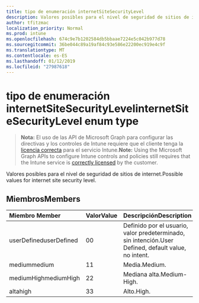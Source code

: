 ```yaml
---
title: tipo de enumeración internetSiteSecurityLevel
description: Valores posibles para el nivel de seguridad de sitios de internet.
author: tfitzmac
localization_priority: Normal
ms.prod: intune
ms.openlocfilehash: 674c9e7b1202584db5bbaae7224e5c042b977d78
ms.sourcegitcommit: 36be044c89a19af84c93e586e22200ec919e4c9f
ms.translationtype: MT
ms.contentlocale: es-ES
ms.lasthandoff: 01/12/2019
ms.locfileid: "27987618"
---
```

# <a name="internetsitesecuritylevel-enum-type"></a><span data-ttu-id="d01c7-103">tipo de enumeración internetSiteSecurityLevel</span><span class="sxs-lookup"><span data-stu-id="d01c7-103">internetSiteSecurityLevel enum type</span></span>

> <span data-ttu-id="d01c7-104">**Nota:** El uso de las API de Microsoft Graph para configurar las directivas y los controles de Intune requiere que el cliente tenga la [licencia correcta](https://go.microsoft.com/fwlink/?linkid=839381) para el servicio Intune.</span><span class="sxs-lookup"><span data-stu-id="d01c7-104">**Note:** Using the Microsoft Graph APIs to configure Intune controls and policies still requires that the Intune service is [correctly licensed](https://go.microsoft.com/fwlink/?linkid=839381) by the customer.</span></span>

<span data-ttu-id="d01c7-105">Valores posibles para el nivel de seguridad de sitios de internet.</span><span class="sxs-lookup"><span data-stu-id="d01c7-105">Possible values for internet site security level.</span></span>
## <a name="members"></a><span data-ttu-id="d01c7-106">Miembros</span><span class="sxs-lookup"><span data-stu-id="d01c7-106">Members</span></span>
|<span data-ttu-id="d01c7-107">Miembro	</span><span class="sxs-lookup"><span data-stu-id="d01c7-107">Member</span></span>|<span data-ttu-id="d01c7-108">Valor</span><span class="sxs-lookup"><span data-stu-id="d01c7-108">Value</span></span>|<span data-ttu-id="d01c7-109">Descripción</span><span class="sxs-lookup"><span data-stu-id="d01c7-109">Description</span></span>|
|:---|:---|:---|
|<span data-ttu-id="d01c7-110">userDefined</span><span class="sxs-lookup"><span data-stu-id="d01c7-110">userDefined</span></span>|<span data-ttu-id="d01c7-111">0</span><span class="sxs-lookup"><span data-stu-id="d01c7-111">0</span></span>|<span data-ttu-id="d01c7-112">Definido por el usuario, valor predeterminado, sin intención.</span><span class="sxs-lookup"><span data-stu-id="d01c7-112">User Defined, default value, no intent.</span></span>|
|<span data-ttu-id="d01c7-113">medium</span><span class="sxs-lookup"><span data-stu-id="d01c7-113">medium</span></span>|<span data-ttu-id="d01c7-114">1</span><span class="sxs-lookup"><span data-stu-id="d01c7-114">1</span></span>|<span data-ttu-id="d01c7-115">Media.</span><span class="sxs-lookup"><span data-stu-id="d01c7-115">Medium.</span></span>|
|<span data-ttu-id="d01c7-116">mediumHigh</span><span class="sxs-lookup"><span data-stu-id="d01c7-116">mediumHigh</span></span>|<span data-ttu-id="d01c7-117">2</span><span class="sxs-lookup"><span data-stu-id="d01c7-117">2</span></span>|<span data-ttu-id="d01c7-118">Mediana alta.</span><span class="sxs-lookup"><span data-stu-id="d01c7-118">Medium-High.</span></span>|
|<span data-ttu-id="d01c7-119">alta</span><span class="sxs-lookup"><span data-stu-id="d01c7-119">high</span></span>|<span data-ttu-id="d01c7-120">3</span><span class="sxs-lookup"><span data-stu-id="d01c7-120">3</span></span>|<span data-ttu-id="d01c7-121">Alto.</span><span class="sxs-lookup"><span data-stu-id="d01c7-121">High.</span></span>|



